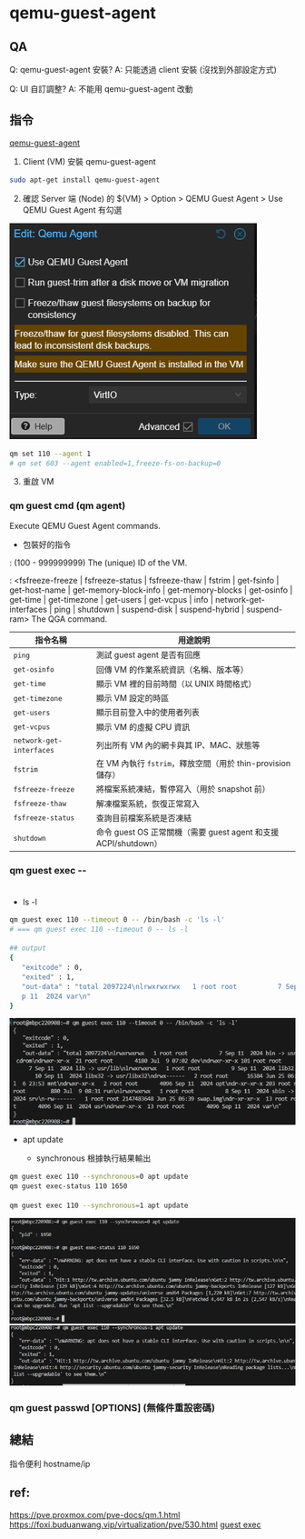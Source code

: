 # qemu-guest-agent

## QA

Q: qemu-guest-agent 安裝?
A: 只能透過 client 安裝 (沒找到外部設定方式)

Q: UI 自訂調整?
A: 不能用 qemu-guest-agent 改動


## 指令

[qemu-guest-agent](https://pve.proxmox.com/wiki/Qemu-guest-agent#Host)

1. Client (VM) 安裝 qemu-guest-agent

``` sh
sudo apt-get install qemu-guest-agent
```

2. 確認 Server 端 (Node) 的 ${VM} > Option > QEMU Guest Agent > Use QEMU Guest Agent 有勾選

![alt text](image-3.png)

``` sh
qm set 110 --agent 1
# qm set 603 --agent enabled=1,freeze-fs-on-backup=0
```

3. 重啟 VM



### qm guest cmd <vmid> <command>  (qm agent)

Execute QEMU Guest Agent commands. 
- 包裝好的指令

<vmid>: <integer> (100 - 999999999)
The (unique) ID of the VM.

<command>: <fsfreeze-freeze | fsfreeze-status | fsfreeze-thaw | fstrim | get-fsinfo | get-host-name | get-memory-block-info | get-memory-blocks | get-osinfo | get-time | get-timezone | get-users | get-vcpus | info | network-get-interfaces | ping | shutdown | suspend-disk | suspend-hybrid | suspend-ram>
The QGA command.

| 指令名稱                     | 用途說明                                               |
| ------------------------ | -------------------------------------------------- |
| `ping`                   | 測試 guest agent 是否有回應                               |
| `get-osinfo`             | 回傳 VM 的作業系統資訊（名稱、版本等）                              |
| `get-time`               | 顯示 VM 裡的目前時間（以 UNIX 時間格式）                          |
| `get-timezone`           | 顯示 VM 設定的時區                                        |
| `get-users`              | 顯示目前登入中的使用者列表                                      |
| `get-vcpus`              | 顯示 VM 的虛擬 CPU 資訊                                   |
| `network-get-interfaces` | 列出所有 VM 內的網卡與其 IP、MAC、狀態等                          |
| `fstrim`                 | 在 VM 內執行 `fstrim`，釋放空間（用於 thin-provision 儲存）       |
| `fsfreeze-freeze`        | 將檔案系統凍結，暫停寫入（用於 snapshot 前）                        |
| `fsfreeze-thaw`          | 解凍檔案系統，恢復正常寫入                                      |
| `fsfreeze-status`        | 查詢目前檔案系統是否凍結                                       |
| `shutdown`               | 命令 guest OS 正常關機（需要 guest agent 和支援 ACPI/shutdown） |


### qm guest exec <vmid> <vmcmd> --<option>

- ls -l

``` sh
qm guest exec 110 --timeout 0 -- /bin/bash -c 'ls -l'
# === qm guest exec 110 --timeout 0 -- ls -l

## output
{
   "exitcode" : 0,
   "exited" : 1,
   "out-data" : "total 2097224\nlrwxrwxrwx   1 root root          7 Sep 11  2024 bin -> usr/bin\ndrwxr-xr-x   4 root root       4096 Jul  3 06:10 boot\ndr-xr-xr-x   2 root root       4096 Sep 11  2024 cdrom\ndrwxr-xr-x  21 root root       4180 Jul  9 07:02 dev\ndrwxr-xr-x 101 root root       4096 Jul  9 08:31 etc\ndrwxr-xr-x   4 root root       4096 Jun 27 06:08 home\nlrwxrwxrwx   1 root root          7 Sep 11  2024 lib -> usr/lib\nlrwxrwxrwx   1 root root          9 Sep 11  2024 lib32 -> usr/lib32\nlrwxrwxrwx   1 root root          9 Sep 11  2024 lib64 -> usr/lib64\nlrwxrwxrwx   1 root root         10 Sep 11  2024 libx32 -> usr/libx32\ndrwx------   2 root root      16384 Jun 25 06:38 lost+found\ndrwxr-xr-x   2 root root       4096 Sep 11  2024 media\ndrwxr-xr-x   4 root root       4096 Jul  6 23:53 mnt\ndrwxr-xr-x   2 root root       4096 Sep 11  2024 opt\ndr-xr-xr-x 203 root root          0 Jul  9 07:02 proc\ndrwx------   5 root root       4096 Jul  9 07:04 root\ndrwxr-xr-x  30 root root        880 Jul  9 08:31 run\nlrwxrwxrwx   1 root root          8 Sep 11  2024 sbin -> usr/sbin\ndrwxr-xr-x   6 root root       4096 Sep 11  2024 snap\ndrwxr-xr-x   2 root root       4096 Sep 11  2024 srv\n-rw-------   1 root root 2147483648 Jun 25 06:39 swap.img\ndr-xr-xr-x  13 root root          0 Jul  9 07:02 sys\ndrwxrwxrwt  12 root root       4096 Jul  9 07:08 tmp\ndrwxr-xr-x  14 root root       4096 Sep 11  2024 usr\ndrwxr-xr-x  13 root root       4096 Se
   p 11  2024 var\n"
}
```

![alt text](image-1.png)

- apt update

    - synchronous 根據執行結果輸出


``` sh
qm guest exec 110 --synchronous=0 apt update
qm guest exec-status 110 1650

qm guest exec 110 --synchronous=1 apt update
```

![alt text](image.png)
![alt text](image-2.png)




### qm guest passwd <vmid> <username> [OPTIONS] (無條件重設密碼)


## 總結

指令便利 
hostname/ip 



## ref:
https://pve.proxmox.com/pve-docs/qm.1.html
https://foxi.buduanwang.vip/virtualization/pve/530.html
[guest exec](https://forum.proxmox.com/threads/executing-command-through-qm-guest-exec-limitations.102051/)